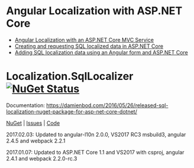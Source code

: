 # Angular Localization with ASP.NET Core


<ul>
	<li><a href="https://damienbod.com/2016/04/29/angular-2-localization-with-an-asp-net-core-mvc-service/">Angular Localization with an ASP.NET Core MVC Service</a></li>
	<li><a href="https://damienbod.com/2016/05/26/creating-and-requesting-sql-localized-data-in-asp-net-core/">Creating and requesting SQL localized data in ASP.NET Core</a></li>
	<li><a href="https://damienbod.com/2016/06/07/adding-sql-localization-data-using-an-angular-2-form-and-asp-net-core/">Adding SQL localization data using an Angular form and ASP.NET Core</a></li>
</ul>


Localization.SqlLocalizer [![NuGet Status](http://img.shields.io/nuget/v/Localization.SqlLocalizer.svg?style=flat-square)](https://www.nuget.org/packages/Localization.SqlLocalizer/)
========================
Documentation: https://damienbod.com/2016/05/26/released-sql-localization-nuget-package-for-asp-net-core-dotnet/


<a href="https://www.nuget.org/packages/Localization.SqlLocalizer/">NuGet</a> | <a href="https://github.com/damienbod/AspNet5Localization/issues">Issues</a> | <a href="https://github.com/damienbod/AspNet5Localization/tree/master/AspNet5Localization/src/Localization.SqlLocalizer">Code</a>

2017.02.03: Updated to angular-l10n 2.0.0, VS2017 RC3 msbuild3, angular 2.4.5 and webpack 2.2.1

2017.01.07: Updated to ASP.NET Core 1.1 and VS2017 with csproj, angular 2.4.1 and webpack 2.2.0-rc.3
